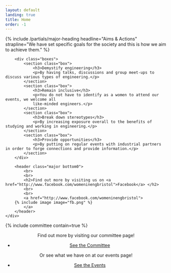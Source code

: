 ```yaml
---
layout: default
landing: true
title: Home
order: -1
---
```


<section class="content medium">
	<div class="container">
		{% include /partials/major-heading headline="Aims & Actions" strapline="We have set specific goals for the society and this is how we aim to achieve them." %}

		<div class="boxes">
			<section class="box">
				<h3>Demystify engineering</h3>
				<p>By having talks, discussions and group meet-ups to discuss various types of engineering.</p>
			</section>
			<section class="box">
				<h3>Remain inclusive</h3>
				<p>You do not have to identify as a women to attend our events, we welcome all 
				like-minded engineers.</p>
			</section>
			<section class="box">
				<h3>Break down stereotypes</h3>
				<p>By increasing exposure overall to the benefits of studying and working in engineering.</p>
			</section>
			<section class="box">
				<h3>Provide opportunities</h3>
				<p>By putting on regular events with industrial partners in order to forge connections and provide information.</p>
			</section>
		</div>

		<header class="major bottom0">
			<br>
			<br>
			<h2>Find out more by visiting us on <a href="http://www.facebook.com/womeninengbristol">Facebook</a> </h2>
			<br>
			<br>
			<a href="http://www.facebook.com/womeninengbristol">
        {% include image image="fb.png" %}
			</a>
		</header>
	</div>
</section>

{% include committee contain=true %}

<section class="content">
	<div class="container" style="text-align: center">
		<p>Find out more by visiting our committee page!</p>
		<ul class="actions">
			<li>
				<a href="{{ "/committee/" | prepend: site.base_url }}" class="button big">See the Committee</a>
			</li>
		</ul>
		<p>Or see what we have on at our events page!</p>
		<ul class="actions">
			<li>
				<a href="{{ "/events/" | prepend: site.base_url }}" class="button big">See the Events</a>
			</li>
		</ul>
	</div>
</section>
